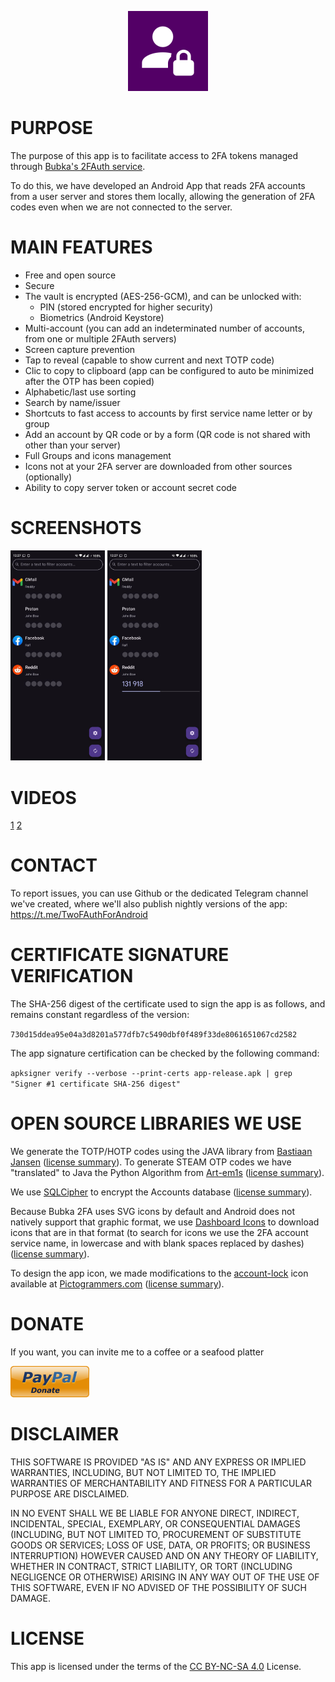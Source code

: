 <P ALIGN="CENTER"><IMG WIDTH="128" SRC="app/src/main/ic_launcher.png"></P>

# PURPOSE

The purpose of this app is to facilitate access to 2FA tokens managed through <A HREF="https://github.com/Bubka/2FAuth">Bubka's 2FAuth service</A>.

To do this, we have developed an Android App that reads 2FA accounts from a user server and stores them locally, allowing the generation of 2FA codes even when we are not connected to the server.

# MAIN FEATURES

- Free and open source
- Secure
- The vault is encrypted (AES-256-GCM), and can be unlocked with:
  * PIN (stored encrypted for higher security)
  * Biometrics (Android Keystore)
- Multi-account (you can add an indeterminated number of accounts, from one or multiple 2FAuth servers)
- Screen capture prevention
- Tap to reveal (capable to show current and next TOTP code)
- Clic to copy to clipboard (app can be configured to auto be minimized after the OTP has been copied)
- Alphabetic/last use sorting
- Search by name/issuer
- Shortcuts to fast access to accounts by first service name letter or by group
- Add an account by QR code or by a form (QR code is not shared with other than your server)
- Full Groups and icons management
- Icons not at your 2FA server are downloaded from other sources (optionally)
- Ability to copy server token or account secret code

# SCREENSHOTS

<IMG WIDTH="30%" SRC="assets/Screenshots/1.jpg"> <IMG WIDTH="30%" SRC="assets/Screenshots/2.jpg">

# VIDEOS

[1](assets/Screenshots/1.jpg) [2](assets/Screenshots/2.jpg)

# CONTACT

To report issues, you can use Github or the dedicated Telegram channel we've created, where we'll also publish nightly versions of the app: https://t.me/TwoFAuthForAndroid

# CERTIFICATE SIGNATURE VERIFICATION

The SHA-256 digest of the certificate used to sign the app is as follows, and remains constant regardless of the version:

`730d15ddea95e04a3d8201a577dfb7c5490dbf0f489f33de8061651067cd2582`

The app signature certification can be checked by the following command:

`apksigner verify --verbose --print-certs app-release.apk | grep "Signer #1 certificate SHA-256 digest"`

# OPEN SOURCE LIBRARIES WE USE

We generate the TOTP/HOTP codes using the JAVA library from <A HREF="https://github.com/BastiaanJansen/otp-java">Bastiaan Jansen</A> (<A HREF="https://github.com/BastiaanJansen/otp-java/blob/main/LICENSE">license summary</A>).
To generate STEAM OTP codes we have "translated" to Java the Python Algorithm from <A HREF="https://github.com/Art-em1s/Steam-OTP">Art-em1s</A> (<A HREF="https://github.com/Art-em1s/Steam-OTP/blob/master/LICENSE.md">license summary</A>).

We use <A HREF="https://github.com/sqlcipher/sqlcipher-android">SQLCipher</A> to encrypt the Accounts database (<A HREF="https://github.com/sqlcipher/sqlcipher/blob/master/LICENSE.md">license summary</A>).

Because Bubka 2FA uses SVG icons by default and Android does not natively support that graphic format, we use <A HREF="https://github.com/homarr-labs/dashboard-icons">Dashboard Icons</A> to download icons that are in that format (to search for icons we use the 2FA account service name, in lowercase and with blank spaces replaced by dashes) (<A HREF="https://github.com/homarr-labs/dashboard-icons/blob/main/LICENSE">license summary</A>).

To design the app icon, we made modifications to the <A HREF="https://pictogrammers.com/library/mdi/icon/account-lock/">account-lock</A> icon available at <A HREF="https://pictogrammers.com">Pictogrammers.com</A> (<A HREF="https://pictogrammers.com/docs/general/license">license summary</A>).

# DONATE

If you want, you can invite me to a coffee or a seafood platter

<A HREF="https://www.paypal.com/donate/?hosted_button_id=L46URT58CQNDJ"><IMG SRC="assets/paypal.png"></A>

# DISCLAIMER

THIS SOFTWARE IS PROVIDED "AS IS" AND ANY EXPRESS OR IMPLIED WARRANTIES, INCLUDING, BUT NOT LIMITED TO, THE IMPLIED WARRANTIES OF MERCHANTABILITY AND FITNESS FOR A PARTICULAR PURPOSE ARE DISCLAIMED.

IN NO EVENT SHALL WE BE LIABLE FOR ANYONE DIRECT, INDIRECT, INCIDENTAL, SPECIAL, EXEMPLARY, OR CONSEQUENTIAL DAMAGES (INCLUDING, BUT NOT LIMITED TO, PROCUREMENT OF SUBSTITUTE GOODS OR SERVICES; LOSS OF USE, DATA, OR PROFITS; OR BUSINESS INTERRUPTION) HOWEVER CAUSED AND ON ANY THEORY OF LIABILITY, WHETHER IN CONTRACT, STRICT LIABILITY, OR TORT (INCLUDING NEGLIGENCE OR OTHERWISE) ARISING IN ANY WAY OUT OF THE USE OF THIS SOFTWARE, EVEN IF NO ADVISED OF THE POSSIBILITY OF SUCH DAMAGE.

# LICENSE

This app is licensed under the terms of the <A HREF="https://creativecommons.org/licenses/by-nc-sa/4.0/deed.en">CC BY-NC-SA 4.0</A> License.




